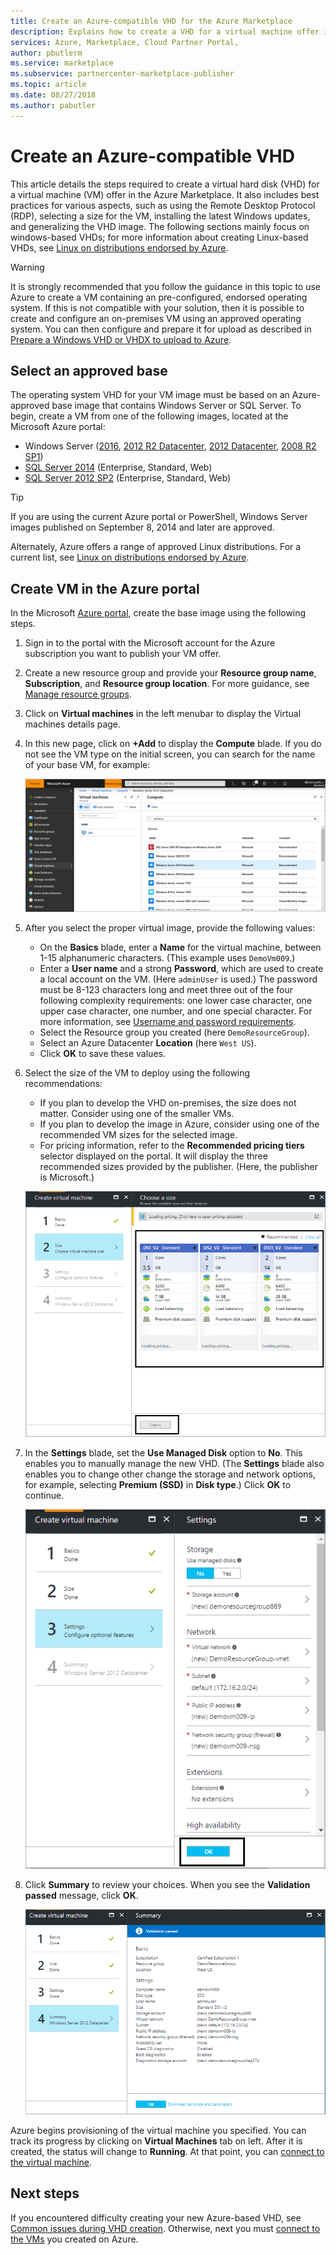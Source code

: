 ```yaml
---
title: Create an Azure-compatible VHD for the Azure Marketplace 
description: Explains how to create a VHD for a virtual machine offer in the Azure Marketplace.
services: Azure, Marketplace, Cloud Partner Portal, 
author: pbutlerm
ms.service: marketplace
ms.subservice: partnercenter-marketplace-publisher
ms.topic: article
ms.date: 08/27/2018
ms.author: pabutler
---
```


# Create an Azure-compatible VHD

This article details the steps required to create a virtual hard disk (VHD) for a virtual machine (VM) offer in the Azure Marketplace.  It also includes best practices for various aspects, such as using the Remote Desktop Protocol (RDP), selecting a size for the VM, installing the latest Windows updates, and generalizing the VHD image.  The following sections mainly focus on windows-based VHDs; for more information about creating Linux-based VHDs, see 
[Linux on distributions endorsed by Azure](../../../virtual-machines/linux/endorsed-distros.md). 

> [!WARNING]
> It is strongly recommended that you follow the guidance in this topic to use Azure to create a VM containing an pre-configured, endorsed operating system.  If this is not compatible with your solution, then it is possible to create and configure an on-premises VM using an approved operating system.  You can then configure and prepare it for upload as described in [Prepare a Windows VHD or VHDX to upload to Azure](https://docs.microsoft.com/azure/virtual-machines/windows/prepare-for-upload-vhd-image).


## Select an approved base
The operating system VHD for your VM image must be based on an Azure-approved base image that contains Windows Server or SQL Server.
To begin, create a VM from one of the following images, located at the Microsoft Azure portal:

-	Windows Server ([2016](https://www.microsoft.com/evalcenter/evaluate-windows-server-2016), [2012 R2 Datacenter](https://azuremarketplace.microsoft.com/marketplace/apps/microsoftwindowsserver.windowsserver?tab=Overview), [2012 Datacenter](https://azuremarketplace.microsoft.com/marketplace/apps/microsoftwindowsserver.windowsserver?tab=Overview), [2008 R2 SP1](https://azuremarketplace.microsoft.com/marketplace/apps/microsoftwindowsserver.windowsserver?tab=Overview))
-	[SQL Server 2014](https://docs.microsoft.com/azure/virtual-machines/windows/sql/virtual-machines-windows-sql-server-pricing-guidance) (Enterprise, Standard, Web)
-	[SQL Server 2012 SP2](https://docs.microsoft.com/azure/virtual-machines/windows/sql/virtual-machines-windows-sql-server-pricing-guidance) (Enterprise, Standard, Web)

> [!TIP]
> If you are using the current Azure portal or PowerShell, Windows Server images published on September 8, 2014 and later are approved.

Alternately, Azure offers a range of approved Linux distributions.  For a current list, see [Linux on distributions endorsed by Azure](https://docs.microsoft.com/azure/virtual-machines/linux/endorsed-distros).


## Create VM in the Azure portal 

In the Microsoft [Azure portal](https://ms.portal.azure.com/), create the base image using the following steps.

1. Sign in to the portal with the Microsoft account for the Azure subscription you want to publish your VM offer.
2. Create a new resource group and provide your **Resource group name**, **Subscription**, and **Resource group location**.  For more guidance, see [Manage resource groups](https://docs.microsoft.com/azure/azure-resource-manager/resource-group-portal).
3. Click on **Virtual machines** in the left menubar to display the Virtual machines details page. 
4. In this new page, click on **+Add** to display the **Compute** blade.  If you do not see the VM type on the initial screen, you can search for the name of your base VM, for example:

    ![Compute blade of new VM](./media/publishvm_014.png)

5. After you select the proper virtual image, provide the following values:
   * On the **Basics** blade, enter a **Name** for the virtual machine, between 1-15 alphanumeric characters. (This example uses `DemoVm009`.)
   * Enter a **User name** and a strong **Password**, which are used to create a local account on the VM.  (Here `adminUser` is used.)  The password must be 8-123 characters long and meet three out of the four following complexity requirements: one lower case character, one upper case character, one number, and one special character. For more information, see [Username and password requirements](https://docs.microsoft.com/azure/virtual-machines/virtual-machines-windows-faq#what-are-the-username-requirements-when-creating-a-vm).
   * Select the Resource group you created (here `DemoResourceGroup`).
   * Select an Azure Datacenter **Location** (here `West US`).
   * Click **OK** to save these values. 

6. Select the size of the VM to deploy using the following recommendations:
   * If you plan to develop the VHD on-premises, the size does not matter. Consider using one of the smaller VMs.
   * If you plan to develop the image in Azure, consider using one of the recommended VM sizes for the selected image.
   * For pricing information, refer to the **Recommended pricing tiers** selector displayed on the portal. It will display the three recommended sizes provided by the publisher. (Here, the publisher is Microsoft.)

   ![Size blade of new VM](./media/publishvm_015.png)

7. In the **Settings** blade, set the **Use Managed Disk** option to **No**.  This enables you to manually manage the new VHD. (The **Settings** blade also enables you to change other change the storage and network options, for example, selecting **Premium (SSD)** in **Disk type**.)  Click **OK** to continue.

    ![Settings blade of New VM](./media/publishvm_016.png)

8. Click **Summary** to review your choices. When you see the **Validation passed** message, click **OK**.

    ![Summary blade of New VM](./media/publishvm_017.png)

Azure begins provisioning of the virtual machine you specified.  You can track its progress by clicking on **Virtual Machines** tab on left.  After it is created, the status will change to **Running**.  At that point, you can [connect to the virtual machine](./cpp-connect-vm.md).


## Next steps

If you encountered difficulty creating your new Azure-based VHD, see [Common issues during VHD creation](./cpp-common-vhd-creation-issues.md).  Otherwise, next you must [connect to the VMs](./cpp-connect-vm.md) you created on Azure. 
